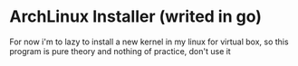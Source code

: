 # ArchLinux Installer (writed in go)

For now i'm to lazy to install a new kernel in my linux for virtual box, so this program is pure theory and nothing of practice, don't use it
